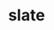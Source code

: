 ---
title: "slate"
layout: cache
categories: [package, develop]
meta: {"compilers": ["cce@18.0.0", "gcc@11.4.0", "intel-oneapi-compilers@2025.1.0"], "num_specs": 108, "num_specs_by_stack": {"e4s": 58, "e4s-cray-rhel": 11, "e4s-neoverse-v2": 26, "e4s-oneapi": 13, "root": 108}, "oss": ["rhel8", "ubuntu22.04"], "platforms": ["linux"], "stacks": ["e4s", "e4s-cray-rhel", "e4s-neoverse-v2", "e4s-oneapi", "root"], "targets": ["neoverse_v2", "x86_64_v3"], "versions": ["2024.10.29"]}
spec_details: [{"compiler": "gcc@11.4.0", "hash": "24ugngj3veek5yhqeueltdzusyckcsg2", "os": "ubuntu22.04", "platform": "linux", "size": "-", "stacks": ["e4s", "root"], "target": "x86_64_v3", "variants": ["amdgpu_target:=gfx90a", "build_system=cmake", "build_type=Release", "~cuda", "generator=make", "~ipo", "+mpi", "+openmp", "+rocm", "+shared", "~sycl"], "versions": ["2024.10.29"]}, {"compiler": "gcc@11.4.0", "hash": "2en2jvrxe3b62gazpptx3xc72ywd6jin", "os": "ubuntu22.04", "platform": "linux", "size": "-", "stacks": ["e4s", "root"], "target": "x86_64_v3", "variants": ["build_system=cmake", "build_type=Release", "+cuda", "cuda_arch:=80", "generator=make", "~ipo", "+mpi", "+openmp", "~rocm", "+shared", "~sycl"], "versions": ["2024.10.29"]}, {"compiler": "gcc@11.4.0", "hash": "2tfh3ow2a2rbcp7dklshmkojqycviq56", "os": "ubuntu22.04", "platform": "linux", "size": "-", "stacks": ["e4s", "root"], "target": "x86_64_v3", "variants": ["build_system=cmake", "build_type=Release", "+cuda", "cuda_arch:=90", "generator=make", "~ipo", "+mpi", "+openmp", "~rocm", "+shared", "~sycl"], "versions": ["2024.10.29"]}, {"compiler": "gcc@11.4.0", "hash": "3g6gd7ae54pdijcotevd4apltem2qpfd", "os": "ubuntu22.04", "platform": "linux", "size": "-", "stacks": ["e4s", "root"], "target": "x86_64_v3", "variants": ["amdgpu_target:=gfx90a", "build_system=cmake", "build_type=Release", "~cuda", "generator=make", "~ipo", "+mpi", "+openmp", "+rocm", "+shared", "~sycl"], "versions": ["2024.10.29"]}, {"compiler": "gcc@11.4.0", "hash": "3spgibqk23eqvkgnwykeja5vaye546w6", "os": "ubuntu22.04", "platform": "linux", "size": "-", "stacks": ["e4s-neoverse-v2", "root"], "target": "neoverse_v2", "variants": ["build_system=cmake", "build_type=Release", "~cuda", "generator=make", "~ipo", "+mpi", "+openmp", "~rocm", "+shared", "~sycl"], "versions": ["2024.10.29"]}, {"compiler": "gcc@11.4.0", "hash": "44do75bd6jjzbqglqlh5jcvfv3e3lbyx", "os": "ubuntu22.04", "platform": "linux", "size": "-", "stacks": ["e4s-neoverse-v2", "root"], "target": "neoverse_v2", "variants": ["build_system=cmake", "build_type=Release", "~cuda", "generator=make", "~ipo", "+mpi", "+openmp", "~rocm", "+shared", "~sycl"], "versions": ["2024.10.29"]}, {"compiler": "gcc@11.4.0", "hash": "54zll3ppunwtxqrtctslydth7s3hm6mg", "os": "ubuntu22.04", "platform": "linux", "size": "-", "stacks": ["e4s", "root"], "target": "x86_64_v3", "variants": ["build_system=cmake", "build_type=Release", "+cuda", "cuda_arch:=80", "generator=make", "~ipo", "+mpi", "+openmp", "~rocm", "+shared", "~sycl"], "versions": ["2024.10.29"]}, {"compiler": "cce@18.0.0", "hash": "56v5lfcgc5w55sggtv27yt4rniqn4xlv", "os": "rhel8", "platform": "linux", "size": "-", "stacks": ["e4s-cray-rhel", "root"], "target": "x86_64_v3", "variants": ["build_system=cmake", "build_type=Release", "~cuda", "generator=make", "~ipo", "+mpi", "+openmp", "~rocm", "+shared", "~sycl"], "versions": ["2024.10.29"]}, {"compiler": "intel-oneapi-compilers@2025.1.0", "hash": "5g35aimheliekaicgvrfkyhjuzuc5xil", "os": "ubuntu22.04", "platform": "linux", "size": "-", "stacks": ["e4s-oneapi", "root"], "target": "x86_64_v3", "variants": ["build_system=cmake", "build_type=Release", "~cuda", "generator=make", "~ipo", "+mpi", "+openmp", "~rocm", "+shared", "~sycl"], "versions": ["2024.10.29"]}, {"compiler": "gcc@11.4.0", "hash": "5pzkvq7qkjjmvqtvmza4cmhmt675daq4", "os": "ubuntu22.04", "platform": "linux", "size": "-", "stacks": ["e4s", "root"], "target": "x86_64_v3", "variants": ["build_system=cmake", "build_type=Release", "+cuda", "cuda_arch:=90", "generator=make", "~ipo", "+mpi", "+openmp", "~rocm", "+shared", "~sycl"], "versions": ["2024.10.29"]}, {"compiler": "gcc@11.4.0", "hash": "5xmxma57vxrl3nl2eql4teyr6aek3u6m", "os": "ubuntu22.04", "platform": "linux", "size": "-", "stacks": ["e4s", "root"], "target": "x86_64_v3", "variants": ["build_system=cmake", "build_type=Release", "~cuda", "generator=make", "~ipo", "+mpi", "+openmp", "~rocm", "+shared", "~sycl"], "versions": ["2024.10.29"]}, {"compiler": "gcc@11.4.0", "hash": "5xxvsps72bl25y7mnwpu54fo3w4evglb", "os": "ubuntu22.04", "platform": "linux", "size": "-", "stacks": ["e4s", "root"], "target": "x86_64_v3", "variants": ["build_system=cmake", "build_type=Release", "+cuda", "cuda_arch:=80", "generator=make", "~ipo", "+mpi", "+openmp", "~rocm", "+shared", "~sycl"], "versions": ["2024.10.29"]}, {"compiler": "gcc@11.4.0", "hash": "6oo5ywarnesfkiwpsaqvqcb3r27mgmzk", "os": "ubuntu22.04", "platform": "linux", "size": "-", "stacks": ["e4s-neoverse-v2", "root"], "target": "neoverse_v2", "variants": ["build_system=cmake", "build_type=Release", "+cuda", "cuda_arch:=90", "generator=make", "~ipo", "+mpi", "+openmp", "~rocm", "+shared", "~sycl"], "versions": ["2024.10.29"]}, {"compiler": "gcc@11.4.0", "hash": "73dsggg3xy3jr22cresawuvdg2o6en55", "os": "ubuntu22.04", "platform": "linux", "size": "-", "stacks": ["e4s-neoverse-v2", "root"], "target": "neoverse_v2", "variants": ["build_system=cmake", "build_type=Release", "~cuda", "generator=make", "~ipo", "+mpi", "+openmp", "~rocm", "+shared", "~sycl"], "versions": ["2024.10.29"]}, {"compiler": "gcc@11.4.0", "hash": "7eav7x4td2mm2k6kads32biqsnqcrhrm", "os": "ubuntu22.04", "platform": "linux", "size": "-", "stacks": ["e4s-neoverse-v2", "root"], "target": "neoverse_v2", "variants": ["build_system=cmake", "build_type=Release", "~cuda", "generator=make", "~ipo", "+mpi", "+openmp", "~rocm", "+shared", "~sycl"], "versions": ["2024.10.29"]}, {"compiler": "gcc@11.4.0", "hash": "7g24pbphlm4rmxt5c67rekkcvlson4rj", "os": "ubuntu22.04", "platform": "linux", "size": "-", "stacks": ["e4s", "root"], "target": "x86_64_v3", "variants": ["build_system=cmake", "build_type=Release", "+cuda", "cuda_arch:=90", "generator=make", "~ipo", "+mpi", "+openmp", "~rocm", "+shared", "~sycl"], "versions": ["2024.10.29"]}, {"compiler": "gcc@11.4.0", "hash": "7nkktfrjdpk3skivp7zvv73qobfz5szu", "os": "ubuntu22.04", "platform": "linux", "size": "-", "stacks": ["e4s", "root"], "target": "x86_64_v3", "variants": ["build_system=cmake", "build_type=Release", "+cuda", "cuda_arch:=90", "generator=make", "~ipo", "+mpi", "+openmp", "~rocm", "+shared", "~sycl"], "versions": ["2024.10.29"]}, {"compiler": "intel-oneapi-compilers@2025.1.0", "hash": "7uvzuyfx24fw35gfzlfwpiezz3pi5e57", "os": "ubuntu22.04", "platform": "linux", "size": "-", "stacks": ["e4s-oneapi", "root"], "target": "x86_64_v3", "variants": ["build_system=cmake", "build_type=Release", "~cuda", "generator=make", "~ipo", "+mpi", "+openmp", "~rocm", "+shared", "~sycl"], "versions": ["2024.10.29"]}, {"compiler": "intel-oneapi-compilers@2025.1.0", "hash": "brcdx6wfhb342zlbcolwxbz3kelao3bv", "os": "ubuntu22.04", "platform": "linux", "size": "-", "stacks": ["e4s-oneapi", "root"], "target": "x86_64_v3", "variants": ["build_system=cmake", "build_type=Release", "~cuda", "generator=make", "~ipo", "+mpi", "+openmp", "~rocm", "+shared", "~sycl"], "versions": ["2024.10.29"]}, {"compiler": "gcc@11.4.0", "hash": "c6hci3vlwfk2dmiv35l6utlqday2aeqf", "os": "ubuntu22.04", "platform": "linux", "size": "-", "stacks": ["e4s", "root"], "target": "x86_64_v3", "variants": ["amdgpu_target:=gfx90a", "build_system=cmake", "build_type=Release", "~cuda", "generator=make", "~ipo", "+mpi", "+openmp", "+rocm", "+shared", "~sycl"], "versions": ["2024.10.29"]}, {"compiler": "gcc@11.4.0", "hash": "cl7xv647d57l7meahvbabugphne22y53", "os": "ubuntu22.04", "platform": "linux", "size": "-", "stacks": ["e4s", "root"], "target": "x86_64_v3", "variants": ["build_system=cmake", "build_type=Release", "+cuda", "cuda_arch:=90", "generator=make", "~ipo", "+mpi", "+openmp", "~rocm", "+shared", "~sycl"], "versions": ["2024.10.29"]}, {"compiler": "gcc@11.4.0", "hash": "co3d4rcpipus7zyn3d2g6nd3jcm5kj6v", "os": "ubuntu22.04", "platform": "linux", "size": "-", "stacks": ["e4s-neoverse-v2", "root"], "target": "neoverse_v2", "variants": ["build_system=cmake", "build_type=Release", "+cuda", "cuda_arch:=90", "generator=make", "~ipo", "+mpi", "+openmp", "~rocm", "+shared", "~sycl"], "versions": ["2024.10.29"]}, {"compiler": "gcc@11.4.0", "hash": "cumxrafeeubxwnztd7hshrq7o22erbdj", "os": "ubuntu22.04", "platform": "linux", "size": "-", "stacks": ["e4s", "root"], "target": "x86_64_v3", "variants": ["amdgpu_target:=gfx90a", "build_system=cmake", "build_type=Release", "~cuda", "generator=make", "~ipo", "+mpi", "+openmp", "+rocm", "+shared", "~sycl"], "versions": ["2024.10.29"]}, {"compiler": "gcc@11.4.0", "hash": "cyyfiji4wkdd42hlr6kb77ml6rzo5dxh", "os": "ubuntu22.04", "platform": "linux", "size": "-", "stacks": ["e4s", "root"], "target": "x86_64_v3", "variants": ["build_system=cmake", "build_type=Release", "+cuda", "cuda_arch:=80", "generator=make", "~ipo", "+mpi", "+openmp", "~rocm", "+shared", "~sycl"], "versions": ["2024.10.29"]}, {"compiler": "gcc@11.4.0", "hash": "d6hw6uie5s7conwxxb3a6mtew332tpqw", "os": "ubuntu22.04", "platform": "linux", "size": "-", "stacks": ["e4s", "root"], "target": "x86_64_v3", "variants": ["build_system=cmake", "build_type=Release", "+cuda", "cuda_arch:=90", "generator=make", "~ipo", "+mpi", "+openmp", "~rocm", "+shared", "~sycl"], "versions": ["2024.10.29"]}, {"compiler": "gcc@11.4.0", "hash": "dflpgl2tbuaesxaijyd72p7txr7y46n5", "os": "ubuntu22.04", "platform": "linux", "size": "-", "stacks": ["e4s", "root"], "target": "x86_64_v3", "variants": ["amdgpu_target:=gfx90a", "build_system=cmake", "build_type=Release", "~cuda", "generator=make", "~ipo", "+mpi", "+openmp", "+rocm", "+shared", "~sycl"], "versions": ["2024.10.29"]}, {"compiler": "gcc@11.4.0", "hash": "dgdithmc222nyql46jdz67h5tibcwr3a", "os": "ubuntu22.04", "platform": "linux", "size": "-", "stacks": ["e4s", "root"], "target": "x86_64_v3", "variants": ["amdgpu_target:=gfx90a", "build_system=cmake", "build_type=Release", "~cuda", "generator=make", "~ipo", "+mpi", "+openmp", "+rocm", "+shared", "~sycl"], "versions": ["2024.10.29"]}, {"compiler": "gcc@11.4.0", "hash": "eexx2zktjlsehjp5juyq4vs2bcgzyoba", "os": "ubuntu22.04", "platform": "linux", "size": "-", "stacks": ["e4s", "root"], "target": "x86_64_v3", "variants": ["build_system=cmake", "build_type=Release", "+cuda", "cuda_arch:=90", "generator=make", "~ipo", "+mpi", "+openmp", "~rocm", "+shared", "~sycl"], "versions": ["2024.10.29"]}, {"compiler": "gcc@11.4.0", "hash": "eg5tul3o4r5w5roolscyzrrrus5f3e6u", "os": "ubuntu22.04", "platform": "linux", "size": "-", "stacks": ["e4s-neoverse-v2", "root"], "target": "neoverse_v2", "variants": ["build_system=cmake", "build_type=Release", "~cuda", "generator=make", "~ipo", "+mpi", "+openmp", "~rocm", "+shared", "~sycl"], "versions": ["2024.10.29"]}, {"compiler": "gcc@11.4.0", "hash": "eovalkc37j4ondl2f75sfygbmhgerju4", "os": "ubuntu22.04", "platform": "linux", "size": "-", "stacks": ["e4s", "root"], "target": "x86_64_v3", "variants": ["build_system=cmake", "build_type=Release", "~cuda", "generator=make", "~ipo", "+mpi", "+openmp", "~rocm", "+shared", "~sycl"], "versions": ["2024.10.29"]}, {"compiler": "gcc@11.4.0", "hash": "f4hxcaapefjvmhebsywjunwvbun33ojy", "os": "ubuntu22.04", "platform": "linux", "size": "-", "stacks": ["e4s", "root"], "target": "x86_64_v3", "variants": ["build_system=cmake", "build_type=Release", "+cuda", "cuda_arch:=80", "generator=make", "~ipo", "+mpi", "+openmp", "~rocm", "+shared", "~sycl"], "versions": ["2024.10.29"]}, {"compiler": "cce@18.0.0", "hash": "f4wplwf247loiiifnfy2tkkwtan4fvgx", "os": "rhel8", "platform": "linux", "size": "-", "stacks": ["e4s-cray-rhel", "root"], "target": "x86_64_v3", "variants": ["build_system=cmake", "build_type=Release", "~cuda", "generator=make", "~ipo", "+mpi", "+openmp", "~rocm", "+shared", "~sycl"], "versions": ["2024.10.29"]}, {"compiler": "gcc@11.4.0", "hash": "fm6bfnlzemuu2skahjyacqni3rorzx4q", "os": "ubuntu22.04", "platform": "linux", "size": "-", "stacks": ["e4s", "root"], "target": "x86_64_v3", "variants": ["amdgpu_target:=gfx90a", "build_system=cmake", "build_type=Release", "~cuda", "generator=make", "~ipo", "+mpi", "+openmp", "+rocm", "+shared", "~sycl"], "versions": ["2024.10.29"]}, {"compiler": "cce@18.0.0", "hash": "g3immwtzvhopliqs7tihyynbgxiltofn", "os": "rhel8", "platform": "linux", "size": "-", "stacks": ["e4s-cray-rhel", "root"], "target": "x86_64_v3", "variants": ["build_system=cmake", "build_type=Release", "~cuda", "generator=make", "~ipo", "+mpi", "+openmp", "~rocm", "+shared", "~sycl"], "versions": ["2024.10.29"]}, {"compiler": "gcc@11.4.0", "hash": "gf3eevimimz5rjnydcmxd27ci2hej2wl", "os": "ubuntu22.04", "platform": "linux", "size": "-", "stacks": ["e4s", "root"], "target": "x86_64_v3", "variants": ["build_system=cmake", "build_type=Release", "+cuda", "cuda_arch:=90", "generator=make", "~ipo", "+mpi", "+openmp", "~rocm", "+shared", "~sycl"], "versions": ["2024.10.29"]}, {"compiler": "gcc@11.4.0", "hash": "ggsn3shr27kq65sh3io3ocvhrlfj72lm", "os": "ubuntu22.04", "platform": "linux", "size": "-", "stacks": ["e4s-neoverse-v2", "root"], "target": "neoverse_v2", "variants": ["build_system=cmake", "build_type=Release", "+cuda", "cuda_arch:=90", "generator=make", "~ipo", "+mpi", "+openmp", "~rocm", "+shared", "~sycl"], "versions": ["2024.10.29"]}, {"compiler": "cce@18.0.0", "hash": "gjobywpqp3tgsdtkmgy4t372y7uxj5cv", "os": "rhel8", "platform": "linux", "size": "-", "stacks": ["e4s-cray-rhel", "root"], "target": "x86_64_v3", "variants": ["build_system=cmake", "build_type=Release", "~cuda", "generator=make", "~ipo", "+mpi", "+openmp", "~rocm", "+shared", "~sycl"], "versions": ["2024.10.29"]}, {"compiler": "gcc@11.4.0", "hash": "gmrh6fqkjy6thvcxhytto24zjmb3hy47", "os": "ubuntu22.04", "platform": "linux", "size": "-", "stacks": ["e4s", "root"], "target": "x86_64_v3", "variants": ["build_system=cmake", "build_type=Release", "+cuda", "cuda_arch:=80", "generator=make", "~ipo", "+mpi", "+openmp", "~rocm", "+shared", "~sycl"], "versions": ["2024.10.29"]}, {"compiler": "gcc@11.4.0", "hash": "hjfdmsuzqoeadpca22bss65jcat7xlgr", "os": "ubuntu22.04", "platform": "linux", "size": "-", "stacks": ["e4s", "root"], "target": "x86_64_v3", "variants": ["build_system=cmake", "build_type=Release", "~cuda", "generator=make", "~ipo", "+mpi", "+openmp", "~rocm", "+shared", "~sycl"], "versions": ["2024.10.29"]}, {"compiler": "gcc@11.4.0", "hash": "hr5ygk33jxcpamgsstm27vuc7tt4wh3a", "os": "ubuntu22.04", "platform": "linux", "size": "-", "stacks": ["e4s", "root"], "target": "x86_64_v3", "variants": ["build_system=cmake", "build_type=Release", "+cuda", "cuda_arch:=90", "generator=make", "~ipo", "+mpi", "+openmp", "~rocm", "+shared", "~sycl"], "versions": ["2024.10.29"]}, {"compiler": "intel-oneapi-compilers@2025.1.0", "hash": "i3smr6wvzgxvk5dltmfdetgsqj4g4sjy", "os": "ubuntu22.04", "platform": "linux", "size": "-", "stacks": ["e4s-oneapi", "root"], "target": "x86_64_v3", "variants": ["build_system=cmake", "build_type=Release", "~cuda", "generator=make", "~ipo", "+mpi", "+openmp", "~rocm", "+shared", "~sycl"], "versions": ["2024.10.29"]}, {"compiler": "gcc@11.4.0", "hash": "i67hyl5caomflnhiqsgultighkuih4fn", "os": "ubuntu22.04", "platform": "linux", "size": "-", "stacks": ["e4s-neoverse-v2", "root"], "target": "neoverse_v2", "variants": ["build_system=cmake", "build_type=Release", "+cuda", "cuda_arch:=90", "generator=make", "~ipo", "+mpi", "+openmp", "~rocm", "+shared", "~sycl"], "versions": ["2024.10.29"]}, {"compiler": "gcc@11.4.0", "hash": "ie56qdczfygtx3vp7c5ih4va6hjs3zu2", "os": "ubuntu22.04", "platform": "linux", "size": "-", "stacks": ["e4s-neoverse-v2", "root"], "target": "neoverse_v2", "variants": ["build_system=cmake", "build_type=Release", "~cuda", "generator=make", "~ipo", "+mpi", "+openmp", "~rocm", "+shared", "~sycl"], "versions": ["2024.10.29"]}, {"compiler": "intel-oneapi-compilers@2025.1.0", "hash": "iemtnfahux6wo5vp3w6cczvj7dca3dr4", "os": "ubuntu22.04", "platform": "linux", "size": "-", "stacks": ["e4s-oneapi", "root"], "target": "x86_64_v3", "variants": ["build_system=cmake", "build_type=Release", "~cuda", "generator=make", "~ipo", "+mpi", "+openmp", "~rocm", "+shared", "~sycl"], "versions": ["2024.10.29"]}, {"compiler": "gcc@11.4.0", "hash": "j2p3toad7u5wbbvatphjxqdjuax5kqgf", "os": "ubuntu22.04", "platform": "linux", "size": "-", "stacks": ["e4s", "root"], "target": "x86_64_v3", "variants": ["amdgpu_target:=gfx90a", "build_system=cmake", "build_type=Release", "~cuda", "generator=make", "~ipo", "+mpi", "+openmp", "+rocm", "+shared", "~sycl"], "versions": ["2024.10.29"]}, {"compiler": "gcc@11.4.0", "hash": "jf2ah2rkxt4g4taf5jkd4w4mi54rzqjv", "os": "ubuntu22.04", "platform": "linux", "size": "-", "stacks": ["e4s-neoverse-v2", "root"], "target": "neoverse_v2", "variants": ["build_system=cmake", "build_type=Release", "+cuda", "cuda_arch:=90", "generator=make", "~ipo", "+mpi", "+openmp", "~rocm", "+shared", "~sycl"], "versions": ["2024.10.29"]}, {"compiler": "gcc@11.4.0", "hash": "jo7plorwhb24v3lhlwxz25p456fqulfu", "os": "ubuntu22.04", "platform": "linux", "size": "-", "stacks": ["e4s", "root"], "target": "x86_64_v3", "variants": ["build_system=cmake", "build_type=Release", "+cuda", "cuda_arch:=80", "generator=make", "~ipo", "+mpi", "+openmp", "~rocm", "+shared", "~sycl"], "versions": ["2024.10.29"]}, {"compiler": "cce@18.0.0", "hash": "jtpyi2rpnotng3kyw3eznhj5wqlk5iff", "os": "rhel8", "platform": "linux", "size": "-", "stacks": ["e4s-cray-rhel", "root"], "target": "x86_64_v3", "variants": ["build_system=cmake", "build_type=Release", "~cuda", "generator=make", "~ipo", "+mpi", "+openmp", "~rocm", "+shared", "~sycl"], "versions": ["2024.10.29"]}, {"compiler": "gcc@11.4.0", "hash": "k2plwwj6xqbgp3h27phkvazn3frttl7r", "os": "ubuntu22.04", "platform": "linux", "size": "-", "stacks": ["e4s", "root"], "target": "x86_64_v3", "variants": ["amdgpu_target:=gfx90a", "build_system=cmake", "build_type=Release", "~cuda", "generator=make", "~ipo", "+mpi", "+openmp", "+rocm", "+shared", "~sycl"], "versions": ["2024.10.29"]}, {"compiler": "gcc@11.4.0", "hash": "kabh4ebxdiqplyurp7bj3c6slzhew35d", "os": "ubuntu22.04", "platform": "linux", "size": "-", "stacks": ["e4s", "root"], "target": "x86_64_v3", "variants": ["amdgpu_target:=gfx90a", "build_system=cmake", "build_type=Release", "~cuda", "generator=make", "~ipo", "+mpi", "+openmp", "+rocm", "+shared", "~sycl"], "versions": ["2024.10.29"]}, {"compiler": "cce@18.0.0", "hash": "kkfd6cm3ltmbfo3r2ofu4lhumpcorlfy", "os": "rhel8", "platform": "linux", "size": "-", "stacks": ["e4s-cray-rhel", "root"], "target": "x86_64_v3", "variants": ["build_system=cmake", "build_type=Release", "~cuda", "generator=make", "~ipo", "+mpi", "+openmp", "~rocm", "+shared", "~sycl"], "versions": ["2024.10.29"]}, {"compiler": "gcc@11.4.0", "hash": "korwvhakwweu4wc77asyphbhftu4uput", "os": "ubuntu22.04", "platform": "linux", "size": "-", "stacks": ["e4s", "root"], "target": "x86_64_v3", "variants": ["build_system=cmake", "build_type=Release", "+cuda", "cuda_arch:=80", "generator=make", "~ipo", "+mpi", "+openmp", "~rocm", "+shared", "~sycl"], "versions": ["2024.10.29"]}, {"compiler": "gcc@11.4.0", "hash": "kpikoqg3odev644zen4proqtlcn5rtrh", "os": "ubuntu22.04", "platform": "linux", "size": "-", "stacks": ["e4s", "root"], "target": "x86_64_v3", "variants": ["build_system=cmake", "build_type=Release", "+cuda", "cuda_arch:=90", "generator=make", "~ipo", "+mpi", "+openmp", "~rocm", "+shared", "~sycl"], "versions": ["2024.10.29"]}, {"compiler": "gcc@11.4.0", "hash": "kq3uzw5xk6q57z2zhtgtrfbuzmturr3m", "os": "ubuntu22.04", "platform": "linux", "size": "-", "stacks": ["e4s", "root"], "target": "x86_64_v3", "variants": ["amdgpu_target:=gfx90a", "build_system=cmake", "build_type=Release", "~cuda", "generator=make", "~ipo", "+mpi", "+openmp", "+rocm", "+shared", "~sycl"], "versions": ["2024.10.29"]}, {"compiler": "gcc@11.4.0", "hash": "kus2q6aldkelr3kwlxss7imatybwbfts", "os": "ubuntu22.04", "platform": "linux", "size": "-", "stacks": ["e4s-neoverse-v2", "root"], "target": "neoverse_v2", "variants": ["build_system=cmake", "build_type=Release", "+cuda", "cuda_arch:=90", "generator=make", "~ipo", "+mpi", "+openmp", "~rocm", "+shared", "~sycl"], "versions": ["2024.10.29"]}, {"compiler": "gcc@11.4.0", "hash": "lar4pnttk6w3w5fu4apxeiwm5a4goxej", "os": "ubuntu22.04", "platform": "linux", "size": "-", "stacks": ["e4s-neoverse-v2", "root"], "target": "neoverse_v2", "variants": ["build_system=cmake", "build_type=Release", "+cuda", "cuda_arch:=90", "generator=make", "~ipo", "+mpi", "+openmp", "~rocm", "+shared", "~sycl"], "versions": ["2024.10.29"]}, {"compiler": "gcc@11.4.0", "hash": "lua45mdutgihx25zqa477o73sd3esa44", "os": "ubuntu22.04", "platform": "linux", "size": "-", "stacks": ["e4s", "root"], "target": "x86_64_v3", "variants": ["build_system=cmake", "build_type=Release", "+cuda", "cuda_arch:=90", "generator=make", "~ipo", "+mpi", "+openmp", "~rocm", "+shared", "~sycl"], "versions": ["2024.10.29"]}, {"compiler": "gcc@11.4.0", "hash": "lzlaq662ty5ryjjrdw6jkvqnnklwdgrc", "os": "ubuntu22.04", "platform": "linux", "size": "-", "stacks": ["e4s-neoverse-v2", "root"], "target": "neoverse_v2", "variants": ["build_system=cmake", "build_type=Release", "~cuda", "generator=make", "~ipo", "+mpi", "+openmp", "~rocm", "+shared", "~sycl"], "versions": ["2024.10.29"]}, {"compiler": "gcc@11.4.0", "hash": "mhz6v2m7o24re2dafz3ajumogxz3fz2e", "os": "ubuntu22.04", "platform": "linux", "size": "-", "stacks": ["e4s", "root"], "target": "x86_64_v3", "variants": ["amdgpu_target:=gfx90a", "build_system=cmake", "build_type=Release", "~cuda", "generator=make", "~ipo", "+mpi", "+openmp", "+rocm", "+shared", "~sycl"], "versions": ["2024.10.29"]}, {"compiler": "gcc@11.4.0", "hash": "mmey3mn3cfcrkz2ea2yruelfui62inoi", "os": "ubuntu22.04", "platform": "linux", "size": "-", "stacks": ["e4s", "root"], "target": "x86_64_v3", "variants": ["build_system=cmake", "build_type=Release", "~cuda", "generator=make", "~ipo", "+mpi", "+openmp", "~rocm", "+shared", "~sycl"], "versions": ["2024.10.29"]}, {"compiler": "gcc@11.4.0", "hash": "mrghuue3zarq7hl3so53nhzg67sahavp", "os": "ubuntu22.04", "platform": "linux", "size": "-", "stacks": ["e4s-neoverse-v2", "root"], "target": "neoverse_v2", "variants": ["build_system=cmake", "build_type=Release", "+cuda", "cuda_arch:=90", "generator=make", "~ipo", "+mpi", "+openmp", "~rocm", "+shared", "~sycl"], "versions": ["2024.10.29"]}, {"compiler": "gcc@11.4.0", "hash": "msmw6dabvtifk23ihdyobfcikslq4ftp", "os": "ubuntu22.04", "platform": "linux", "size": "-", "stacks": ["e4s", "root"], "target": "x86_64_v3", "variants": ["build_system=cmake", "build_type=Release", "~cuda", "generator=make", "~ipo", "+mpi", "+openmp", "~rocm", "+shared", "~sycl"], "versions": ["2024.10.29"]}, {"compiler": "gcc@11.4.0", "hash": "n5wajt7kdowopxqxefvcjwzcxp2ewk22", "os": "ubuntu22.04", "platform": "linux", "size": "-", "stacks": ["e4s", "root"], "target": "x86_64_v3", "variants": ["build_system=cmake", "build_type=Release", "~cuda", "generator=make", "~ipo", "+mpi", "+openmp", "~rocm", "+shared", "~sycl"], "versions": ["2024.10.29"]}, {"compiler": "intel-oneapi-compilers@2025.1.0", "hash": "nf5v7aubsnzfpd6xjtsuowyy6zlqlmma", "os": "ubuntu22.04", "platform": "linux", "size": "-", "stacks": ["e4s-oneapi", "root"], "target": "x86_64_v3", "variants": ["build_system=cmake", "build_type=Release", "~cuda", "generator=make", "~ipo", "+mpi", "+openmp", "~rocm", "+shared", "~sycl"], "versions": ["2024.10.29"]}, {"compiler": "cce@18.0.0", "hash": "niyxkvtkflhnmrrc6fihz6ndu767kkwh", "os": "rhel8", "platform": "linux", "size": "-", "stacks": ["e4s-cray-rhel", "root"], "target": "x86_64_v3", "variants": ["build_system=cmake", "build_type=Release", "~cuda", "generator=make", "~ipo", "+mpi", "+openmp", "~rocm", "+shared", "~sycl"], "versions": ["2024.10.29"]}, {"compiler": "gcc@11.4.0", "hash": "nxigfkvxui4fm7vwtv2ske4jt72mbu3r", "os": "ubuntu22.04", "platform": "linux", "size": "-", "stacks": ["e4s-neoverse-v2", "root"], "target": "neoverse_v2", "variants": ["build_system=cmake", "build_type=Release", "~cuda", "generator=make", "~ipo", "+mpi", "+openmp", "~rocm", "+shared", "~sycl"], "versions": ["2024.10.29"]}, {"compiler": "cce@18.0.0", "hash": "o6trwez5yh7okuk7f24bjc6tijykx5we", "os": "rhel8", "platform": "linux", "size": "-", "stacks": ["e4s-cray-rhel", "root"], "target": "x86_64_v3", "variants": ["build_system=cmake", "build_type=Release", "~cuda", "generator=make", "~ipo", "+mpi", "+openmp", "~rocm", "+shared", "~sycl"], "versions": ["2024.10.29"]}, {"compiler": "gcc@11.4.0", "hash": "oingdwbkgl6azq35w4zoudcflzke74uo", "os": "ubuntu22.04", "platform": "linux", "size": "-", "stacks": ["e4s-neoverse-v2", "root"], "target": "neoverse_v2", "variants": ["build_system=cmake", "build_type=Release", "~cuda", "generator=make", "~ipo", "+mpi", "+openmp", "~rocm", "+shared", "~sycl"], "versions": ["2024.10.29"]}, {"compiler": "gcc@11.4.0", "hash": "os3kcoamfbfg2b2s5aaqzkwmkwtnytb7", "os": "ubuntu22.04", "platform": "linux", "size": "-", "stacks": ["e4s-neoverse-v2", "root"], "target": "neoverse_v2", "variants": ["build_system=cmake", "build_type=Release", "+cuda", "cuda_arch:=90", "generator=make", "~ipo", "+mpi", "+openmp", "~rocm", "+shared", "~sycl"], "versions": ["2024.10.29"]}, {"compiler": "cce@18.0.0", "hash": "ox5ptosihgxke7bb4uddd7jnx5s64klo", "os": "rhel8", "platform": "linux", "size": "-", "stacks": ["e4s-cray-rhel", "root"], "target": "x86_64_v3", "variants": ["build_system=cmake", "build_type=Release", "~cuda", "generator=make", "~ipo", "+mpi", "+openmp", "~rocm", "+shared", "~sycl"], "versions": ["2024.10.29"]}, {"compiler": "gcc@11.4.0", "hash": "ozut5ujmydgt5wdxxlbaud7b76jw72tt", "os": "ubuntu22.04", "platform": "linux", "size": "-", "stacks": ["e4s", "root"], "target": "x86_64_v3", "variants": ["amdgpu_target:=gfx90a", "build_system=cmake", "build_type=Release", "~cuda", "generator=make", "~ipo", "+mpi", "+openmp", "+rocm", "+shared", "~sycl"], "versions": ["2024.10.29"]}, {"compiler": "gcc@11.4.0", "hash": "pavs7ayj2khcq3n647vxzdqt2n7hgps3", "os": "ubuntu22.04", "platform": "linux", "size": "-", "stacks": ["e4s-neoverse-v2", "root"], "target": "neoverse_v2", "variants": ["build_system=cmake", "build_type=Release", "~cuda", "generator=make", "~ipo", "+mpi", "+openmp", "~rocm", "+shared", "~sycl"], "versions": ["2024.10.29"]}, {"compiler": "gcc@11.4.0", "hash": "pi4lzwzgnev6s3ejgflryzrbo5onwxpn", "os": "ubuntu22.04", "platform": "linux", "size": "-", "stacks": ["e4s", "root"], "target": "x86_64_v3", "variants": ["build_system=cmake", "build_type=Release", "~cuda", "generator=make", "~ipo", "+mpi", "+openmp", "~rocm", "+shared", "~sycl"], "versions": ["2024.10.29"]}, {"compiler": "gcc@11.4.0", "hash": "pieeheticfja7k4jwoekolwxcp53ljkm", "os": "ubuntu22.04", "platform": "linux", "size": "-", "stacks": ["e4s", "root"], "target": "x86_64_v3", "variants": ["build_system=cmake", "build_type=Release", "+cuda", "cuda_arch:=80", "generator=make", "~ipo", "+mpi", "+openmp", "~rocm", "+shared", "~sycl"], "versions": ["2024.10.29"]}, {"compiler": "intel-oneapi-compilers@2025.1.0", "hash": "pjwthdbyi7pwhuj2igteimfcgtry6g3a", "os": "ubuntu22.04", "platform": "linux", "size": "-", "stacks": ["e4s-oneapi", "root"], "target": "x86_64_v3", "variants": ["build_system=cmake", "build_type=Release", "~cuda", "generator=make", "~ipo", "+mpi", "+openmp", "~rocm", "+shared", "~sycl"], "versions": ["2024.10.29"]}, {"compiler": "gcc@11.4.0", "hash": "qr3yqmi7s5kdofqagbcyqgigdalbxrsr", "os": "ubuntu22.04", "platform": "linux", "size": "-", "stacks": ["e4s-neoverse-v2", "root"], "target": "neoverse_v2", "variants": ["build_system=cmake", "build_type=Release", "~cuda", "generator=make", "~ipo", "+mpi", "+openmp", "~rocm", "+shared", "~sycl"], "versions": ["2024.10.29"]}, {"compiler": "gcc@11.4.0", "hash": "s7n3akosynnfk63alxsqtk4w7uj2q3y5", "os": "ubuntu22.04", "platform": "linux", "size": "-", "stacks": ["e4s", "root"], "target": "x86_64_v3", "variants": ["amdgpu_target:=gfx90a", "build_system=cmake", "build_type=Release", "~cuda", "generator=make", "~ipo", "+mpi", "+openmp", "+rocm", "+shared", "~sycl"], "versions": ["2024.10.29"]}, {"compiler": "intel-oneapi-compilers@2025.1.0", "hash": "semrv7pfb3qjbi5gtd7ox5aq36vholw2", "os": "ubuntu22.04", "platform": "linux", "size": "-", "stacks": ["e4s-oneapi", "root"], "target": "x86_64_v3", "variants": ["build_system=cmake", "build_type=Release", "~cuda", "generator=make", "~ipo", "+mpi", "+openmp", "~rocm", "+shared", "~sycl"], "versions": ["2024.10.29"]}, {"compiler": "intel-oneapi-compilers@2025.1.0", "hash": "sixujsweobnojvnqcwansgo3du44nx2l", "os": "ubuntu22.04", "platform": "linux", "size": "-", "stacks": ["e4s-oneapi", "root"], "target": "x86_64_v3", "variants": ["build_system=cmake", "build_type=Release", "~cuda", "generator=make", "~ipo", "+mpi", "+openmp", "~rocm", "+shared", "~sycl"], "versions": ["2024.10.29"]}, {"compiler": "gcc@11.4.0", "hash": "srgyyl7x7ftncjr5cnkfp7imwcmpgm6n", "os": "ubuntu22.04", "platform": "linux", "size": "-", "stacks": ["e4s", "root"], "target": "x86_64_v3", "variants": ["build_system=cmake", "build_type=Release", "+cuda", "cuda_arch:=80", "generator=make", "~ipo", "+mpi", "+openmp", "~rocm", "+shared", "~sycl"], "versions": ["2024.10.29"]}, {"compiler": "gcc@11.4.0", "hash": "szeuwypqqfxhykrjivlrxs7r6flwaag7", "os": "ubuntu22.04", "platform": "linux", "size": "-", "stacks": ["e4s-neoverse-v2", "root"], "target": "neoverse_v2", "variants": ["build_system=cmake", "build_type=Release", "~cuda", "generator=make", "~ipo", "+mpi", "+openmp", "~rocm", "+shared", "~sycl"], "versions": ["2024.10.29"]}, {"compiler": "gcc@11.4.0", "hash": "tad3j2yuweg36sshsmfd2rve2t5ullqk", "os": "ubuntu22.04", "platform": "linux", "size": "-", "stacks": ["e4s", "root"], "target": "x86_64_v3", "variants": ["amdgpu_target:=gfx90a", "build_system=cmake", "build_type=Release", "~cuda", "generator=make", "~ipo", "+mpi", "+openmp", "+rocm", "+shared", "~sycl"], "versions": ["2024.10.29"]}, {"compiler": "gcc@11.4.0", "hash": "tcenocqzfw6s5wt5gdvnuir2srwyohex", "os": "ubuntu22.04", "platform": "linux", "size": "-", "stacks": ["e4s", "root"], "target": "x86_64_v3", "variants": ["build_system=cmake", "build_type=Release", "+cuda", "cuda_arch:=90", "generator=make", "~ipo", "+mpi", "+openmp", "~rocm", "+shared", "~sycl"], "versions": ["2024.10.29"]}, {"compiler": "gcc@11.4.0", "hash": "td6dpghxj2leddq4lvcet7cxatfq3usb", "os": "ubuntu22.04", "platform": "linux", "size": "-", "stacks": ["e4s", "root"], "target": "x86_64_v3", "variants": ["build_system=cmake", "build_type=Release", "~cuda", "generator=make", "~ipo", "+mpi", "+openmp", "~rocm", "+shared", "~sycl"], "versions": ["2024.10.29"]}, {"compiler": "intel-oneapi-compilers@2025.1.0", "hash": "teytuif4m7ygucjdqp5xmy7hwbckcb3f", "os": "ubuntu22.04", "platform": "linux", "size": "-", "stacks": ["e4s-oneapi", "root"], "target": "x86_64_v3", "variants": ["build_system=cmake", "build_type=Release", "~cuda", "generator=make", "~ipo", "+mpi", "+openmp", "~rocm", "+shared", "~sycl"], "versions": ["2024.10.29"]}, {"compiler": "intel-oneapi-compilers@2025.1.0", "hash": "tf2jzibmubhlfdvxukx2inyzh4vt3v4n", "os": "ubuntu22.04", "platform": "linux", "size": "-", "stacks": ["e4s-oneapi", "root"], "target": "x86_64_v3", "variants": ["build_system=cmake", "build_type=Release", "~cuda", "generator=make", "~ipo", "+mpi", "+openmp", "~rocm", "+shared", "~sycl"], "versions": ["2024.10.29"]}, {"compiler": "gcc@11.4.0", "hash": "u5yhccx2scenpdcrp6yxfeyh2j3lvsh2", "os": "ubuntu22.04", "platform": "linux", "size": "-", "stacks": ["e4s-neoverse-v2", "root"], "target": "neoverse_v2", "variants": ["build_system=cmake", "build_type=Release", "+cuda", "cuda_arch:=90", "generator=make", "~ipo", "+mpi", "+openmp", "~rocm", "+shared", "~sycl"], "versions": ["2024.10.29"]}, {"compiler": "gcc@11.4.0", "hash": "usabiy6bm4tsucnqxmykelfufkolzzvf", "os": "ubuntu22.04", "platform": "linux", "size": "-", "stacks": ["e4s", "root"], "target": "x86_64_v3", "variants": ["build_system=cmake", "build_type=Release", "+cuda", "cuda_arch:=80", "generator=make", "~ipo", "+mpi", "+openmp", "~rocm", "+shared", "~sycl"], "versions": ["2024.10.29"]}, {"compiler": "cce@18.0.0", "hash": "vamwnma65o4ykzwxdafsqio66fbtem5p", "os": "rhel8", "platform": "linux", "size": "-", "stacks": ["e4s-cray-rhel", "root"], "target": "x86_64_v3", "variants": ["build_system=cmake", "build_type=Release", "~cuda", "generator=make", "~ipo", "+mpi", "+openmp", "~rocm", "+shared", "~sycl"], "versions": ["2024.10.29"]}, {"compiler": "gcc@11.4.0", "hash": "vu3z2f6qvmrxsymgl66upcoxfpf7ah5v", "os": "ubuntu22.04", "platform": "linux", "size": "-", "stacks": ["e4s-neoverse-v2", "root"], "target": "neoverse_v2", "variants": ["build_system=cmake", "build_type=Release", "+cuda", "cuda_arch:=90", "generator=make", "~ipo", "+mpi", "+openmp", "~rocm", "+shared", "~sycl"], "versions": ["2024.10.29"]}, {"compiler": "gcc@11.4.0", "hash": "w5upza546jqjjanyd23yxjsg5evjafc7", "os": "ubuntu22.04", "platform": "linux", "size": "-", "stacks": ["e4s", "root"], "target": "x86_64_v3", "variants": ["amdgpu_target:=gfx90a", "build_system=cmake", "build_type=Release", "~cuda", "generator=make", "~ipo", "+mpi", "+openmp", "+rocm", "+shared", "~sycl"], "versions": ["2024.10.29"]}, {"compiler": "intel-oneapi-compilers@2025.1.0", "hash": "who7v3cn6jlrvgb7moaah2d4eij3mf4j", "os": "ubuntu22.04", "platform": "linux", "size": "-", "stacks": ["e4s-oneapi", "root"], "target": "x86_64_v3", "variants": ["build_system=cmake", "build_type=Release", "~cuda", "generator=make", "~ipo", "+mpi", "+openmp", "~rocm", "+shared", "~sycl"], "versions": ["2024.10.29"]}, {"compiler": "gcc@11.4.0", "hash": "whs4xylyocpc2vjn4ssvwkf5wam6iwj3", "os": "ubuntu22.04", "platform": "linux", "size": "-", "stacks": ["e4s", "root"], "target": "x86_64_v3", "variants": ["build_system=cmake", "build_type=Release", "~cuda", "generator=make", "~ipo", "+mpi", "+openmp", "~rocm", "+shared", "~sycl"], "versions": ["2024.10.29"]}, {"compiler": "gcc@11.4.0", "hash": "wjlplaombewx57kdx3ppwgavbgydpg53", "os": "ubuntu22.04", "platform": "linux", "size": "-", "stacks": ["e4s", "root"], "target": "x86_64_v3", "variants": ["build_system=cmake", "build_type=Release", "+cuda", "cuda_arch:=80", "generator=make", "~ipo", "+mpi", "+openmp", "~rocm", "+shared", "~sycl"], "versions": ["2024.10.29"]}, {"compiler": "gcc@11.4.0", "hash": "wjz5a5zvvkwoknmsojnus4yg2m2zxgpn", "os": "ubuntu22.04", "platform": "linux", "size": "-", "stacks": ["e4s", "root"], "target": "x86_64_v3", "variants": ["build_system=cmake", "build_type=Release", "+cuda", "cuda_arch:=90", "generator=make", "~ipo", "+mpi", "+openmp", "~rocm", "+shared", "~sycl"], "versions": ["2024.10.29"]}, {"compiler": "gcc@11.4.0", "hash": "wnzc7j47dxlo5m42eht5tsvsb732ko3k", "os": "ubuntu22.04", "platform": "linux", "size": "-", "stacks": ["e4s", "root"], "target": "x86_64_v3", "variants": ["amdgpu_target:=gfx90a", "build_system=cmake", "build_type=Release", "~cuda", "generator=make", "~ipo", "+mpi", "+openmp", "+rocm", "+shared", "~sycl"], "versions": ["2024.10.29"]}, {"compiler": "gcc@11.4.0", "hash": "woldhi52wir4vcjivuufuzyvknmgqlpv", "os": "ubuntu22.04", "platform": "linux", "size": "-", "stacks": ["e4s-neoverse-v2", "root"], "target": "neoverse_v2", "variants": ["build_system=cmake", "build_type=Release", "+cuda", "cuda_arch:=90", "generator=make", "~ipo", "+mpi", "+openmp", "~rocm", "+shared", "~sycl"], "versions": ["2024.10.29"]}, {"compiler": "gcc@11.4.0", "hash": "wzc2wyuvto7qkgfxgukaqekvdgazkrbc", "os": "ubuntu22.04", "platform": "linux", "size": "-", "stacks": ["e4s", "root"], "target": "x86_64_v3", "variants": ["amdgpu_target:=gfx90a", "build_system=cmake", "build_type=Release", "~cuda", "generator=make", "~ipo", "+mpi", "+openmp", "+rocm", "+shared", "~sycl"], "versions": ["2024.10.29"]}, {"compiler": "gcc@11.4.0", "hash": "xafbwh3rrllk6mcojpfx5bhq4i6z4ou7", "os": "ubuntu22.04", "platform": "linux", "size": "-", "stacks": ["e4s-neoverse-v2", "root"], "target": "neoverse_v2", "variants": ["build_system=cmake", "build_type=Release", "+cuda", "cuda_arch:=90", "generator=make", "~ipo", "+mpi", "+openmp", "~rocm", "+shared", "~sycl"], "versions": ["2024.10.29"]}, {"compiler": "gcc@11.4.0", "hash": "xibmm2sntabwjwukju57ufpcpsq6ynbd", "os": "ubuntu22.04", "platform": "linux", "size": "-", "stacks": ["e4s", "root"], "target": "x86_64_v3", "variants": ["amdgpu_target:=gfx90a", "build_system=cmake", "build_type=Release", "~cuda", "generator=make", "~ipo", "+mpi", "+openmp", "+rocm", "+shared", "~sycl"], "versions": ["2024.10.29"]}, {"compiler": "gcc@11.4.0", "hash": "xrhw4tyvc375n22efb4nf7lpwahzx4jq", "os": "ubuntu22.04", "platform": "linux", "size": "-", "stacks": ["e4s", "root"], "target": "x86_64_v3", "variants": ["build_system=cmake", "build_type=Release", "~cuda", "generator=make", "~ipo", "+mpi", "+openmp", "~rocm", "+shared", "~sycl"], "versions": ["2024.10.29"]}, {"compiler": "intel-oneapi-compilers@2025.1.0", "hash": "xvgfnhbie2yxl63p4v6ircq6yi2ure3v", "os": "ubuntu22.04", "platform": "linux", "size": "-", "stacks": ["e4s-oneapi", "root"], "target": "x86_64_v3", "variants": ["build_system=cmake", "build_type=Release", "~cuda", "generator=make", "~ipo", "+mpi", "+openmp", "~rocm", "+shared", "~sycl"], "versions": ["2024.10.29"]}, {"compiler": "gcc@11.4.0", "hash": "y4aoz3jiutxsml7fuazgyhj2dbljiy7a", "os": "ubuntu22.04", "platform": "linux", "size": "-", "stacks": ["e4s-neoverse-v2", "root"], "target": "neoverse_v2", "variants": ["build_system=cmake", "build_type=Release", "+cuda", "cuda_arch:=90", "generator=make", "~ipo", "+mpi", "+openmp", "~rocm", "+shared", "~sycl"], "versions": ["2024.10.29"]}, {"compiler": "gcc@11.4.0", "hash": "yjbj5ykuj7wj5mxwdm7yczgf5un4andl", "os": "ubuntu22.04", "platform": "linux", "size": "-", "stacks": ["e4s", "root"], "target": "x86_64_v3", "variants": ["amdgpu_target:=gfx90a", "build_system=cmake", "build_type=Release", "~cuda", "generator=make", "~ipo", "+mpi", "+openmp", "+rocm", "+shared", "~sycl"], "versions": ["2024.10.29"]}, {"compiler": "gcc@11.4.0", "hash": "z2ivvbo2qdakdtifqab3pwfegjeov7xy", "os": "ubuntu22.04", "platform": "linux", "size": "-", "stacks": ["e4s", "root"], "target": "x86_64_v3", "variants": ["build_system=cmake", "build_type=Release", "~cuda", "generator=make", "~ipo", "+mpi", "+openmp", "~rocm", "+shared", "~sycl"], "versions": ["2024.10.29"]}, {"compiler": "cce@18.0.0", "hash": "z7kewrdmv7tk4exn4i2gsjuoxdl56jdr", "os": "rhel8", "platform": "linux", "size": "-", "stacks": ["e4s-cray-rhel", "root"], "target": "x86_64_v3", "variants": ["build_system=cmake", "build_type=Release", "~cuda", "generator=make", "~ipo", "+mpi", "+openmp", "~rocm", "+shared", "~sycl"], "versions": ["2024.10.29"]}, {"compiler": "gcc@11.4.0", "hash": "zzj2mg3ci27zdoonohcupyoutvrs5dno", "os": "ubuntu22.04", "platform": "linux", "size": "-", "stacks": ["e4s", "root"], "target": "x86_64_v3", "variants": ["build_system=cmake", "build_type=Release", "+cuda", "cuda_arch:=80", "generator=make", "~ipo", "+mpi", "+openmp", "~rocm", "+shared", "~sycl"], "versions": ["2024.10.29"]}, {"compiler": "gcc@11.4.0", "hash": "zzz5tkyw4qeqafxikragmn22pndf2myk", "os": "ubuntu22.04", "platform": "linux", "size": "-", "stacks": ["e4s", "root"], "target": "x86_64_v3", "variants": ["amdgpu_target:=gfx90a", "build_system=cmake", "build_type=Release", "~cuda", "generator=make", "~ipo", "+mpi", "+openmp", "+rocm", "+shared", "~sycl"], "versions": ["2024.10.29"]}]
---